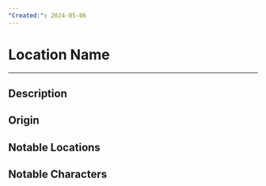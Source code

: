 ```yaml
---
"Created:": 2024-05-06
---
```

# Location Name
---
## Description




## Origin





## Notable Locations





## Notable Characters

